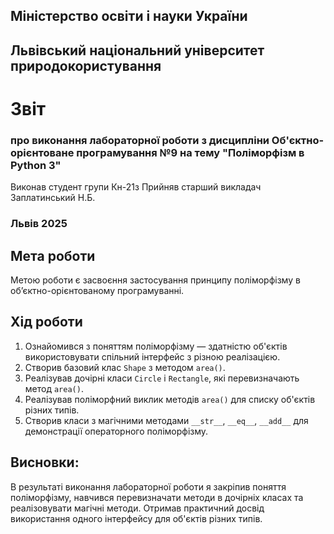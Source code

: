 ## Міністерство освіти і науки України

## Львівський національний університет природокористування
# Звіт 
### про виконання лабораторної роботи з дисципліни Об'єктно-орієнтоване програмування №9 на тему "Поліморфізм в Python 3"
Виконав студент групи Кн-21з 
Прийняв старший викладач Заплатинський Н.Б. 
### Львів 2025

## Мета роботи 
Метою роботи є засвоєння застосування принципу поліморфізму в об’єктно-орієнтованому програмуванні.

## Хід роботи

1. Ознайомився з поняттям поліморфізму — здатністю об'єктів використовувати спільний інтерфейс з різною реалізацією.
2. Створив базовий клас `Shape` з методом `area()`.
3. Реалізував дочірні класи `Circle` і `Rectangle`, які перевизначають метод `area()`.
4. Реалізував поліморфний виклик методів `area()` для списку об'єктів різних типів.
5. Створив класи з магічними методами `__str__`, `__eq__`, `__add__` для демонстрації операторного поліморфізму.

## Висновки:
В результаті виконання лабораторної роботи я закріпив поняття поліморфізму, навчився перевизначати методи в дочірніх класах та реалізовувати магічні методи. Отримав практичний досвід використання одного інтерфейсу для об'єктів різних типів.
